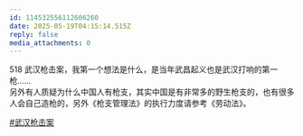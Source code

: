```yaml
---
id: 114532556112606260
date: 2025-05-19T04:15:14.515Z
reply: false
media_attachments: 0
---
```


518 武汉枪击案，我第一个想法是什么，是当年武昌起义也是武汉打响的第一枪……  
另外有人质疑为什么中国人有枪支，其实中国是有非常多的野生枪支的，也有很多人会自己造枪的，另外《枪支管理法》的执行力度请参考《劳动法》。

[#武汉枪击案](https://e5n.cc/tags/%E6%AD%A6%E6%B1%89%E6%9E%AA%E5%87%BB%E6%A1%88)

